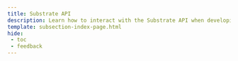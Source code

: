 ```yaml
---
title: Substrate API
description: Learn how to interact with the Substrate API when developing on Moonbeam, including how to use the Polkadot.js API for querying Moonbeam data.
template: subsection-index-page.html
hide: 
 - toc
 - feedback
---
```

